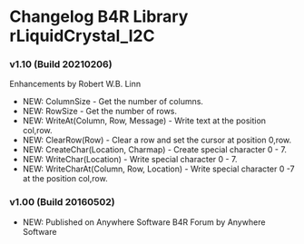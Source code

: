 # Changelog B4R Library rLiquidCrystal_I2C

### v1.10 (Build 20210206)
Enhancements by Robert W.B. Linn
* NEW: ColumnSize - Get the number of columns.
* NEW: RowSize - Get the number of rows.
* NEW: WriteAt(Column, Row, Message) - Write text at the position col,row.
* NEW: ClearRow(Row) - Clear a row and set the cursor at position 0,row.
* NEW: CreateChar(Location, Charmap) - Create special character 0 - 7.
* NEW: WriteChar(Location) - Write special character 0 - 7.
* NEW: WriteCharAt(Column, Row, Location) - Write special character 0 -7 at the position col,row.

### v1.00 (Build 20160502)
* NEW: Published on Anywhere Software B4R Forum by Anywhere Software

